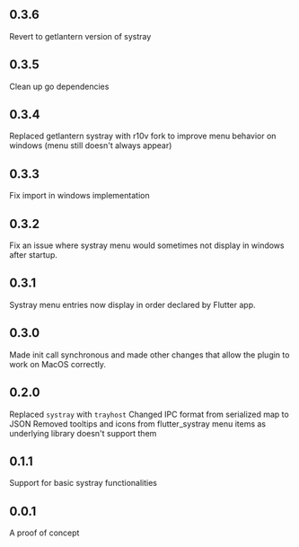 ## 0.3.6
Revert to getlantern version of systray

## 0.3.5
Clean up go dependencies

## 0.3.4
Replaced getlantern systray with r10v fork to improve menu behavior on windows (menu still doesn't always appear)

## 0.3.3
Fix import in windows implementation

## 0.3.2
Fix an issue where systray menu would sometimes not display in windows after startup.

## 0.3.1
Systray menu entries now display in order declared by Flutter app.

## 0.3.0
Made init call synchronous and made other changes that allow the plugin to work on MacOS correctly.

## 0.2.0
Replaced `systray` with `trayhost`
Changed IPC format from serialized map to JSON
Removed tooltips and icons from flutter_systray menu items as underlying library doesn't support them

## 0.1.1
Support for basic systray functionalities

## 0.0.1
A proof of concept
